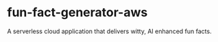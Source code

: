 # fun-fact-generator-aws
A serverless cloud application that delivers witty, AI enhanced fun facts.  

